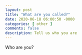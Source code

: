```yaml
---
layout: post
title: "What are you called?"
date: 2020-06-18 06:00:50 -0000
categories: [ other ]
comments: false
description: Tell us who you are
---
```

Who are you?
